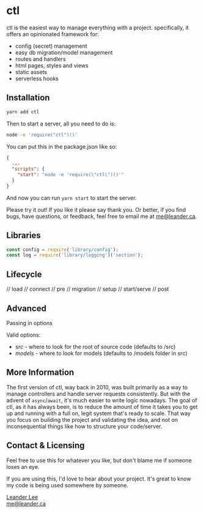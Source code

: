 # ctl

ctl is the easiest way to manage everything with a project. specifically, it offers an opinionated framework for:

- config (secret) management
- easy db migration/model management
- routes and handlers
- html pages, styles and views
- static assets
- serverless hooks


## Installation ##

```bash
yarn add ctl
```

Then to start a server, all you need to do is:

```bash
node -e 'require("ctl")()'
```

You can put this in the package.json like so:

```json
{
  ...
  "scripts": {
    "start": "node -e 'require(\"ctl\")()'"
  }
}
```

And now you can run `yarn start` to start the server.


Please try it out! If you like it please say thank you. Or better, if you find bugs, have questions, or feedback, feel free to email me at me@leander.ca.


## Libraries ##

```js
const config = require('library/config');
const log = require('library/logging')('section');
```

## Lifecycle ##

// load
// connect
// pre
// migration
// setup
// start/serve
// post

## Advanced ##

Passing in options

Valid options:

- *src* - where to look for the root of source code (defaults to /src)
- *models* - where to look for models (defaults to /models folder in src)

## More Information ##

The first version of ctl, way back in 2010, was built primarily as a way to manage controllers and handle server requests consistently. But with the advent of `async`/`await`, it's much easier to write logic nowadays. The goal of ctl, as it has always been, is to reduce the amount of time it takes you to get up and running with a full on, legit system that's ready to scale. That way you focus on building the project and validating the idea, and not on inconsequential things like how to structure your code/server.


## Contact & Licensing ##

Feel free to use this for whatever you like, but don't blame me if someone loses an eye.

If you are using this, I'd love to hear about your project. It's great to know my code is being used somewhere by someone.

[Leander Lee][1]<br />
me@leander.ca

[1]: http://leander.ca











